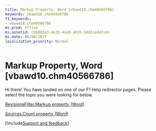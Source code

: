 ```yaml
---
title: Markup Property, Word [vbawd10.chm40566786]
keywords: vbawd10.chm40566786
f1_keywords:
- vbawd10.chm40566786
ms.prod: office
ms.assetid: cbb0d2e3-de33-4ae8-a91b-5dd2ced42cdc
ms.date: 06/08/2017
localization_priority: Normal
---
```



# Markup Property, Word [vbawd10.chm40566786]

Hi there! You have landed on one of our F1 Help redirector pages. Please select the topic you were looking for below.

[RevisionsFilter.Markup property (Word)](http://msdn.microsoft.com/library/90b90dd8-ead3-8e3c-f27e-a4614d12798c%28Office.15%29.aspx)

[Sources.Count property (Word)](http://msdn.microsoft.com/library/06a6f0b3-1591-52b3-fcff-aca4324a80e3%28Office.15%29.aspx)

[!include[Support and feedback](~/includes/feedback-boilerplate.md)]
